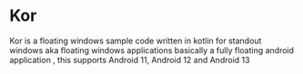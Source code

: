 # Kor
Kor is a floating windows sample code written in kotlin for standout windows aka floating windows applications basically a fully floating android application , this supports Android 11, Android 12 and Android 13
